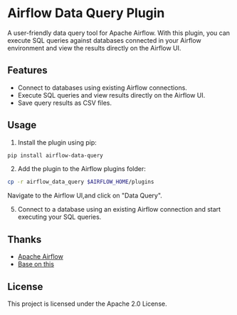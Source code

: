 # Airflow Data Query Plugin

A user-friendly data query tool for Apache Airflow. With this plugin, you can execute SQL queries against databases
connected in your Airflow environment and view the results directly on the Airflow UI.

## Features

- Connect to databases using existing Airflow connections.
- Execute SQL queries and view results directly on the Airflow UI.
- Save query results as CSV files.

## Usage

1. Install the plugin using pip:

```bash
pip install airflow-data-query
```

2. Add the plugin to the Airflow plugins folder:

```bash
cp -r airflow_data_query $AIRFLOW_HOME/plugins
```

Navigate to the Airflow UI,and click on "Data Query".

5. Connect to a database using an existing Airflow connection and start executing your SQL queries.

## Thanks

- [Apache Airflow](https://github.com/apache/airflow)
- [Base on this](https://github.com/apache/airflow/pull/3718)

## License

This project is licensed under the Apache 2.0 License.
